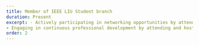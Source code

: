 ```yaml
---
title: Member of IEEE LIU Student branch
duration: Present
excerpt: - Actively participating in networking opportunities by attending regular meetings, fostering connections with professionals, and contributing to a collaborative environment.
- Engaging in continuous professional development by attending and hosting workshops within the IEEE community, sharing knowledge, staying current with industry trends, and providing support to fellow researchers.
order: 2
---
```

